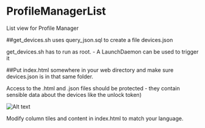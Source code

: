 # ProfileManagerList
List view for Profile Manager

##get_devices.sh uses query_json.sql to create a file devices.json

get_devices.sh has to run as root. - A LaunchDaemon can be used to trigger it

##Put index.html somewhere in your web directory and make sure devices.json is in that same folder.

Access to the .html and .json files should be protected - they contain sensible data about the devices like the unlock token)

![Alt text](/../master/img/Screenshot.jpg?raw=true "List View")

Modify column tiles and content in index.html to match your language. 

